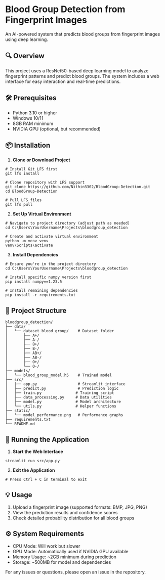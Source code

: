 # Blood Group Detection from Fingerprint Images

An AI-powered system that predicts blood groups from fingerprint images using deep learning.

## 🔍 Overview

This project uses a ResNet50-based deep learning model to analyze fingerprint patterns and predict blood groups. The system includes a web interface for easy interaction and real-time predictions.

## 🛠️ Prerequisites

- Python 3.10 or higher
- Windows 10/11
- 8GB RAM minimum
- NVIDIA GPU (optional, but recommended)

## 📦 Installation

1. **Clone or Download Project**
```batch
# Install Git LFS first
git lfs install

# Clone repository with LFS support
git clone https://github.com/Nithin3302/BloodGroup-Detection.git
cd BloodGroup-Detection

# Pull LFS files
git lfs pull
```

2. **Set Up Virtual Environment**
```batch
# Navigate to project directory (adjust path as needed)
cd C:\Users\YourUsername\Projects\bloodgroup_detection

# Create and activate virtual environment
python -m venv venv
venv\Scripts\activate
```

3. **Install Dependencies**
```batch
# Ensure you're in the project directory
cd C:\Users\YourUsername\Projects\bloodgroup_detection

# Install specific numpy version first
pip install numpy==1.23.5

# Install remaining dependencies
pip install -r requirements.txt
```

## 📁 Project Structure

```
bloodgroup_detection/
├── data/
│   └── dataset_blood_group/    # Dataset folder
│       ├── A+/
│       ├── A-/
│       ├── B+/
│       ├── B-/
│       ├── AB+/
│       ├── AB-/
│       ├── O+/
│       └── O-/
├── models/
│   └── blood_group_model.h5    # Trained model
├── src/
│   ├── app.py                  # Streamlit interface
│   ├── predict.py              # Prediction logic
│   ├── train.py               # Training script
│   ├── data_processing.py     # Data utilities
│   ├── model.py               # Model architecture
│   └── utils.py               # Helper functions
├── static/
│   └── model_performance.png   # Performance graphs
├── requirements.txt
└── README.md
```

## 🚀 Running the Application

1. **Start the Web Interface**
```batch
streamlit run src/app.py
```

2. **Exit the Application**
```batch
# Press Ctrl + C in terminal to exit
```

## 💡 Usage

1. Upload a fingerprint image (supported formats: BMP, JPG, PNG)
2. View the prediction results and confidence scores
3. Check detailed probability distribution for all blood groups

## ⚙️ System Requirements

- CPU Mode: Will work but slower
- GPU Mode: Automatically used if NVIDIA GPU available
- Memory Usage: ~2GB minimum during prediction
- Storage: ~500MB for model and dependencies

For any issues or questions, please open an issue in the repository.
